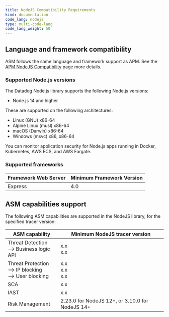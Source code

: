 ```yaml
---
title: NodeJS Compatibility Requirements 
kind: documentation
code_lang: nodejs
type: multi-code-lang
code_lang_weight: 50
---
```


## Language and framework compatibility

ASM follows the same language and framework support as APM. See the [APM NodeJS Compatibility][1] page more details. 

### Supported Node.js versions

The Datadog Node.js library supports the following Node.js versions:

- Node.js 14 and higher

These are supported on the following architectures:

- Linux (GNU) x86-64
- Alpine Linux (musl) x86-64
- macOS (Darwin) x86-64
- Windows (msvc) x86, x86-64

You can monitor application security for Node.js apps running in Docker, Kubernetes, AWS ECS, and AWS Fargate.

### Supported frameworks

| Framework Web Server    | Minimum Framework Version   |
| ----------------------- | --------------------------- |
| Express                 | 4.0                         |


## ASM capabilities support

The following ASM capabilities are supported in the NodeJS library, for the specified tracer version:

| ASM capability                   | Minimum NodeJS tracer version |
| -------------------------------- | ----------------------------|
| Threat Detection <br/> --> Business logic API  | x.x <br/>x.x   |
| Threat Protection <br/> --> IP blocking <br/> --> User blocking   | x.x<br/>x.x<br/>x.x     |
| SCA   | x.x      |
| IAST    | x.x    |
| Risk Management | 2.23.0 for NodeJS 12+, or 3.10.0 for NodeJS 14+ |

[1]: /tracing/trace_collection/compatibility/nodejs/
